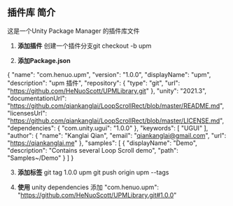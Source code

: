 ﻿## 插件库 简介

这是一个Unity Package Manager 的插件库文件

1. **添加插件** 
创建一个插件分支git checkout -b upm

2. **添加Package.json**

{
  "name": "com.henuo.upm",
  "version": "1.0.0",
  "displayName": "upm",
  "description": "upm 插件",
  "repository": {
      "type": "git",
      "url": "https://github.com/HeNuoScott/UPMLibrary.git"
  },
  "unity": "2021.3",
  "documentationUrl": "https://github.com/qiankanglai/LoopScrollRect/blob/master/README.md",
  "licensesUrl": "https://github.com/qiankanglai/LoopScrollRect/blob/master/LICENSE.md",
  "dependencies": {
    "com.unity.ugui": "1.0.0"
  },
  "keywords": [
    "UGUI"
  ],
  "author": {
    "name": "Kanglai Qian",
    "email": "qiankanglai@gmail.com",
    "url": "https://qiankanglai.me"
  },
  "samples": [
    {
      "displayName": "Demo",
      "description": "Contains several Loop Scroll demo",
      "path": "Samples~/Demo"
    }
  ]
}

3. **添加标签** 
git tag 1.0.0 upm
git push origin upm --tags

4. **使用** 
unity dependencies 添加 "com.henuo.upm": "https://github.com/HeNuoScott/UPMLibrary.git#1.0.0"

